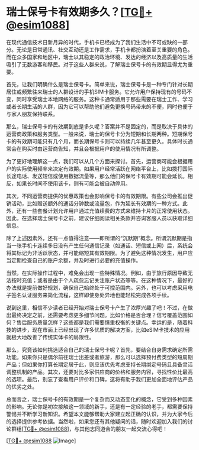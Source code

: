 # 瑞士保号卡有效期多久？[[TG💪+ @esim1088](https://t.me/s/esim1088)]

在现代通信技术日新月异的时代，手机卡已经成为了我们生活中不可或缺的一部分。无论是日常通讯、社交互动还是工作需求，手机卡都扮演着至关重要的角色。而在众多国家和地区中，瑞士以其稳定的政治环境、发达的经济以及高质量的生活吸引了无数游客和移民。对于这些人群来说，了解瑞士保号卡的有效期显得尤为重要。

首先，让我们明确什么是瑞士保号卡。简单来说，瑞士保号卡是一种专门针对长期居住或频繁往来瑞士的人群设计的手机SIM卡服务。它允许用户保持现有的号码不变，同时享受瑞士本地网络的服务。这种卡通常适用于那些需要在瑞士工作、学习或者长期生活的人群，因为它可以帮助他们避免更换号码带来的不便，同时也便于与家人朋友保持联系。

那么，瑞士保号卡的有效期到底是多久呢？答案并不是固定的，而是取决于具体的运营商政策和服务类型。一般来说，瑞士的保号卡分为短期和长期两种。短期保号卡的有效期可能只有几个月，而长期保号卡则可以持续几年甚至更久。具体时长通常会在购买时由运营商告知，并且会根据用户的使用情况有所调整。

为了更好地理解这一点，我们可以从几个方面来探讨。首先，运营商可能会根据用户的实际使用频率来决定有效期。如果用户经常活跃在网络平台上，比如拨打国际长途电话、发送短信或使用数据流量等，那么他们的保号卡有效期可能会延长。相反，如果长时间不使用该卡，则有可能会被自动停用。

其次，不同运营商提供的优惠政策也会影响保号卡的有效期限。有些公司会推出促销活动，比如赠送额外的通话分钟数或流量包，作为延长有效期的一种方式。此外，还有一些套餐计划允许用户通过充值续费的方式来维持卡片的正常使用状态。因此，在选择瑞士保号卡之前，建议仔细阅读相关条款并咨询客服人员以获取详细信息。

除了上述因素外，还有一点值得注意——即所谓的“沉默期”概念。所谓沉默期是指当一张手机卡连续多日没有产生任何通信记录（如通话、短信或上网）后，系统会将其标记为非活跃状态，并可能缩短其有效期限。为了避免这种情况发生，用户应当定期检查自己的账户余额，并及时进行必要的充值操作。

当然，在实际操作过程中，难免会出现一些特殊情况。例如，由于旅行原因导致无法按时充值；或者是由于个人疏忽忘记关注账户状态等等。在这种情况下，最好的办法就是提前做好规划，确保自己始终处于可控范围内。另外，也可以考虑采用电子签名认证服务来简化流程，这样即使身处异地也能轻松完成各项手续。

说到这里，相信不少读者已经开始对瑞士保号卡产生了浓厚兴趣了吧！不过，在做出最终决定之前，还需要考虑更多细节问题。比如价格是否合理？信号覆盖范围如何？售后服务质量怎样？这些都是我们需要慎重权衡的关键点。幸运的是，随着科技的进步，现在市面上已经出现了许多优质的解决方案，比如eSIM卡技术的应用就极大地改善了传统实体卡的局限性。

那么，究竟该如何挑选适合自己的瑞士保号卡呢？首先，要结合自身需求确定所需功能。如果你只是偶尔前往瑞士出差或者旅游，那么可以选择预付费类型的短周期产品；但如果你打算长期定居于此，则应该优先考虑支持长期绑定号码且具备灵活调整机制的产品。其次，还要对比多家供应商的价格和服务内容，寻找性价比最高的选项。最后，别忘了查看用户评价和口碑，这将有助于我们更加全面地评估产品的优劣之处。

总而言之，瑞士保号卡的有效期是一个复杂而又动态变化的概念，它受到多种因素的影响。无论你是初次接触这一领域的新手，还是有一定经验的老手，都需要保持警惕并不断学习新知识。希望本文能够帮助大家建立起正确的认识，并为大家今后的选择提供参考依据。当然啦，如果您还有其他疑问的话，随时欢迎加入我们的讨论群组[[TG💪+ @esim1088](https://t.me/s/esim1088)]，与其他志同道合的朋友一起交流心得吧！

[[TG💪+ @esim1088](https://t.me/s/esim1088) ![Image](https://i.postimg.cc/4NQfJmqS/Snipaste-2025-05-13-00-14-12.png)]
